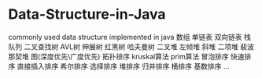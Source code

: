 # Data-Structure-in-Java
commonly used data structure implemented in java
数组 
单链表 
双向链表 
栈 
队列 
二叉查找树 
AVL树 
伸展树 
红黑树 
哈夫曼树 
二叉堆 
左倾堆 
斜堆 
二项堆 
裴波那契堆 
图(深度优先\广度优先)
拓扑排序 
kruskal算法
prim算法
冒泡排序
快速排序
直接插入排序
希尔排序
选择排序
堆排序
归并排序
桶排序
基数排序
...
